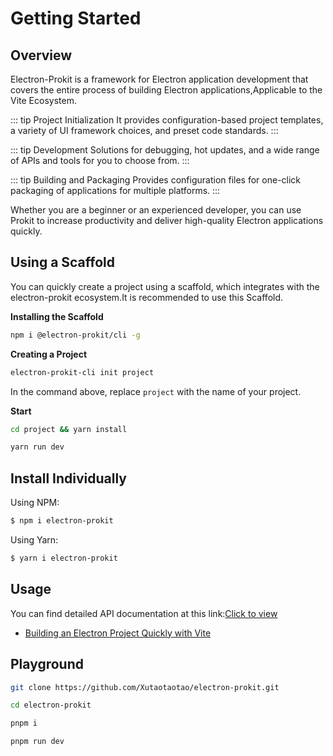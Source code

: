 # Getting Started

## Overview

Electron-Prokit is a framework for Electron application development that covers the entire process of building Electron applications,Applicable to the Vite Ecosystem.

::: tip Project Initialization
It provides configuration-based project templates, a variety of UI framework choices, and preset code standards.
:::

::: tip Development
Solutions for debugging, hot updates, and a wide range of APIs and tools for you to choose from.
:::

::: tip Building and Packaging
Provides configuration files for one-click packaging of applications for multiple platforms.
:::

Whether you are a beginner or an experienced developer, you can use Prokit to increase productivity and deliver high-quality Electron applications quickly.

## Using a Scaffold

You can quickly create a project using a scaffold, which integrates with the electron-prokit ecosystem.It is recommended to use this Scaffold.

**Installing the Scaffold**

```bash
npm i @electron-prokit/cli -g
```

**Creating a Project**

```bash
electron-prokit-cli init project
```

In the command above, replace `project` with the name of your project.

**Start**

```bash
cd project && yarn install

yarn run dev
```

## Install Individually

Using NPM:

```bash
$ npm i electron-prokit
```

Using Yarn:

```bash
$ yarn i electron-prokit
```

## Usage

You can find detailed API documentation at this link:<a href="https://xutaotaotao.github.io/electron-prokit/api/" >Click to view</a>

- <a href="https://xutaotaotao.github.io/electron-prokit/tutorials/create-vite-electron-service.html" >Building an Electron Project Quickly with Vite</a>


## Playground

```bash
git clone https://github.com/Xutaotaotao/electron-prokit.git

cd electron-prokit

pnpm i 

pnpm run dev

```
